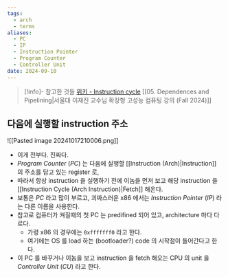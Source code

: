 ```yaml
---
tags:
  - arch
  - terms
aliases:
  - PC
  - IP
  - Instruction Pointer
  - Program Counter
  - Controller Unit
date: 2024-09-10
---
```

> [!info]- 참고한 것들
> [위키 - Instruction cycle](https://en.wikipedia.org/wiki/Instruction_cycle)
> [[05. Dependences and Pipelining|서울대 이재진 교수님 확장형 고성능 컴퓨팅 강의 (Fall 2024)]]

## 다음에 실행할 instruction 주소

![[Pasted image 20241017210006.png]]

- 이게 전부다. 진짜다.
- *Program Counter* (*PC*) 는 다음에 실행할 [[Instruction (Arch)|Instruction]] 의 주소를 담고 있는 register 로,
- 따라서 항상 instruction 을 실행하기 전에 이놈을 먼저 보고 해당 instruction 을 [[Instruction Cycle (Arch Instruction)|Fetch]] 해온다.
- 보통은 *PC* 라고 많이 부르고, 괴짜스러운 x86 에서는 *Instruction Pointer* (*IP*) 라는 다른 이름을 사용한다.
- 참고로 컴퓨터가 켜질때의 첫 PC 는 predifined 되어 있고, architecture 마다 다르다.
	- 가령 x86 의 경우에는 `0xfffffff0` 라고 한다.
	- 여기에는 OS 를 load 하는 (bootloader?) code 의 시작점이 들어간다고 한다.
- 이 PC 를 바꾸거나 이놈을 보고 instruction 을 fetch 해오는 CPU 의 unit 을 *Controller Unit* (*CU*) 라고 한다.